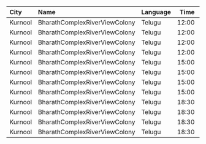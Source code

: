 | City    | Name                          | Language |  Time | Type        | Price | Capacity | Booked |
| :------ | :---------------------------- | :------- | ----: | :---------- | ----: | -------: | -----: |
| Kurnool | BharathComplexRiverViewColony | Telugu   | 12:00 | Sofa        |   70₹ |       12 |      6 |
| Kurnool | BharathComplexRiverViewColony | Telugu   | 12:00 | FirstClass  |   70₹ |      204 |    101 |
| Kurnool | BharathComplexRiverViewColony | Telugu   | 12:00 | SecondClass |   50₹ |       90 |     45 |
| Kurnool | BharathComplexRiverViewColony | Telugu   | 12:00 | ThirdClass  |   50₹ |       80 |     40 |
| Kurnool | BharathComplexRiverViewColony | Telugu   | 15:00 | Sofa        |   70₹ |       12 |      6 |
| Kurnool | BharathComplexRiverViewColony | Telugu   | 15:00 | FirstClass  |   70₹ |      204 |    101 |
| Kurnool | BharathComplexRiverViewColony | Telugu   | 15:00 | SecondClass |   50₹ |       90 |     45 |
| Kurnool | BharathComplexRiverViewColony | Telugu   | 15:00 | ThirdClass  |   50₹ |       80 |     40 |
| Kurnool | BharathComplexRiverViewColony | Telugu   | 18:30 | Sofa        |   70₹ |       12 |      6 |
| Kurnool | BharathComplexRiverViewColony | Telugu   | 18:30 | FirstClass  |   70₹ |      204 |    101 |
| Kurnool | BharathComplexRiverViewColony | Telugu   | 18:30 | SecondClass |   50₹ |       90 |     45 |
| Kurnool | BharathComplexRiverViewColony | Telugu   | 18:30 | ThirdClass  |   50₹ |       80 |     40 |